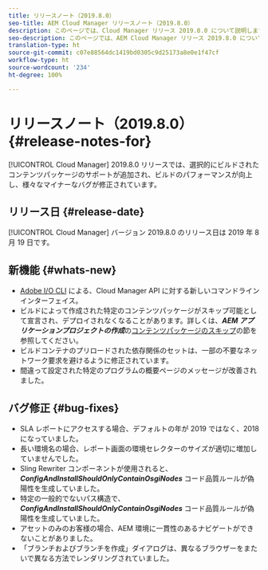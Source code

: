 ```yaml
---
title: リリースノート（2019.8.0）
seo-title: AEM Cloud Manager リリースノート（2019.8.0）
description: このページでは、Cloud Manager リリース 2019.8.0 について説明します。
seo-description: このページでは、AEM Cloud Manager リリース 2019.8.0 について説明します。
translation-type: ht
source-git-commit: c07e88564dc1419bd0305c9d25173a8e0e1f47cf
workflow-type: ht
source-wordcount: '234'
ht-degree: 100%

---
```


# リリースノート（2019.8.0） {#release-notes-for}

[!UICONTROL Cloud Manager] 2019.8.0 リリースでは、選択的にビルドされたコンテンツパッケージのサポートが追加され、ビルドのパフォーマンスが向上し、様々なマイナーなバグが修正されています。

## リリース日 {#release-date}

[!UICONTROL Cloud Manager] バージョン 2019.8.0 のリリース日は 2019 年 8 月 19 日です。

## 新機能 {#whats-new}

* [Adobe I/O CLI](https://github.com/adobe/aio-cli-plugin-cloudmanager) による、Cloud Manager API に対する新しいコマンドラインインターフェイス。
* ビルドによって作成された特定のコンテンツパッケージがスキップ可能として宣言され、デプロイされなくなることがあります。詳しくは、***AEM アプリケーションプロジェクトの作成***&#x200B;の[コンテンツパッケージのスキップ](/help/using/create-an-application-project.md)の節を参照してください。
* ビルドコンテナのプリロードされた依存関係のセットは、一部の不要なネットワーク要求を避けるように修正されています。
* 間違って設定された特定のプログラムの概要ページのメッセージが改善されました。

## バグ修正 {#bug-fixes}

* SLA レポートにアクセスする場合、デフォルトの年が 2019 ではなく、2018 になっていました。
* 長い環境名の場合、レポート画面の環境セレクターのサイズが適切に増加していませんでした。
* Sling Rewriter コンポーネントが使用されると、***ConfigAndInstallShouldOnlyContainOsgiNodes*** コード品質ルールが偽陽性を生成していました。
* 特定の一般的でないパス構造で、***ConfigAndInstallShouldOnlyContainOsgiNodes*** コード品質ルールが偽陽性を生成していました。
* アセットのみのお客様の場合、AEM 環境に一貫性のあるナビゲートができないことがありました。
* 「ブランチおよびブランチを作成」ダイアログは、異なるブラウザーをまたいで異なる方法でレンダリングされていました。
